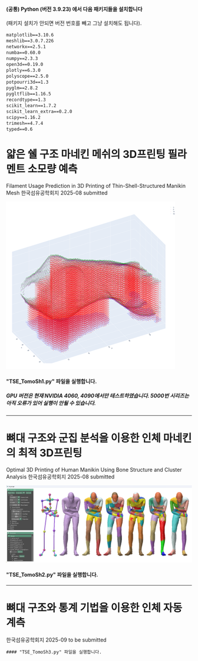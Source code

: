 #### (공통) Python (버전 3.9.23) 에서 다음 패키지들을 설치합니다
(패키지 설치가 안되면 버전 번호를 빼고 그냥 설치해도 됩니다).
```
matplotlib==3.10.6
meshlib==3.0.7.226
networkx==2.5.1
numba==0.60.0
numpy==2.3.3
open3d==0.19.0
plotly==6.3.0
polyscope==2.5.0
potpourri3d==1.3
pyglm==2.8.2
pygltflib==1.16.5
recordtype==1.3
scikit_learn==1.7.2
scikit_learn_extra==0.2.0
scipy==1.16.2
trimesh==4.7.4
typed==0.6
```

# 얇은 쉘 구조 마네킨 메쉬의 3D프린팅 필라멘트 소모량 예측
Filament Usage Prediction in 3D Printing  of Thin-Shell-Structured Manikin Mesh
한국섬유공학회지 2025-08 submitted

![sh1](pics/tomo_sh1.png)

#### "TSE_TomoSh1.py" 파일을 실행합니다.

##### GPU 버전은 현재 NVIDIA 4060, 4090에서만 테스트하였습니다. 5000번 시리즈는 아직 오류가 있어 실행이 안될 수 있습니다.

-------------
# 뼈대 구조와 군집 분석을 이용한 인체 마네킨의 최적 3D프린팅
Optimal 3D Printing of Human Manikin Using Bone Structure and Cluster Analysis
한국섬유공학회지 2025-08 submitted

![sh2](pics/tomo_sh2.png)

#### "TSE_TomoSh2.py" 파일을 실행합니다.
-------------
# 뼈대 구조와 통계 기법을 이용한 인체 자동 계측
한국섬유공학회지 2025-09 to be submitted

```
#### "TSE_TomoSh3.py" 파일을 실행합니다.


